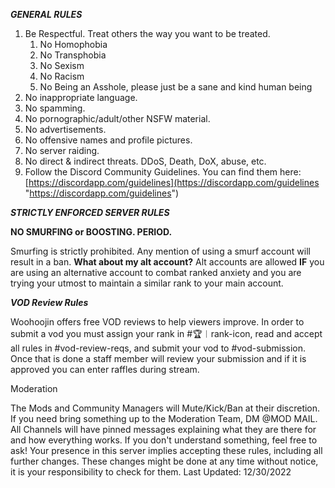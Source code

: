 ***GENERAL RULES***

1. Be Respectful. Treat others the way you want to be treated.
	1. No Homophobia
	2. No Transphobia
	3. No Sexism
	4. No Racism
	6. No Being an Asshole, please just be a sane and kind human being
2. No inappropriate language. 
3. No spamming. 
4. No pornographic/adult/other NSFW material. 
5. No advertisements. 
6. No offensive names and profile pictures. 
7. No server raiding. 
8. No direct & indirect threats. DDoS, Death, DoX, abuse, etc. 
9. Follow the Discord Community Guidelines. You can find them here: [https://discordapp.com/guidelines](https://discordapp.com/guidelines "https://discordapp.com/guidelines")

 
 ***STRICTLY ENFORCED SERVER RULES***
   

**NO SMURFING or BOOSTING. PERIOD.**

Smurfing is strictly prohibited. Any mention of using a smurf account will result in a ban. **What about my alt account?** Alt accounts are allowed **IF** you are using an alternative account to combat ranked anxiety and you are trying your utmost to maintain a similar rank to your main account.


***VOD Review Rules***

Woohoojin offers free VOD reviews to help viewers improve. In order to submit a vod you must assign your rank in #🏆︱rank-icon, read and accept all rules in #vod-review-reqs, and submit your vod to #vod-submission. Once that is done a staff member will review your submission and if it is approved you can enter raffles during stream.


Moderation

  The Mods and Community Managers will Mute/Kick/Ban at their discretion. If you need bring something up to the Moderation Team, DM @MOD MAIL. All Channels will have pinned messages explaining what they are there for and how everything works. If you don't understand something, feel free to ask! Your presence in this server implies accepting these rules, including all further changes. These changes might be done at any time without notice, it is your responsibility to check for them. Last Updated: 12/30/2022